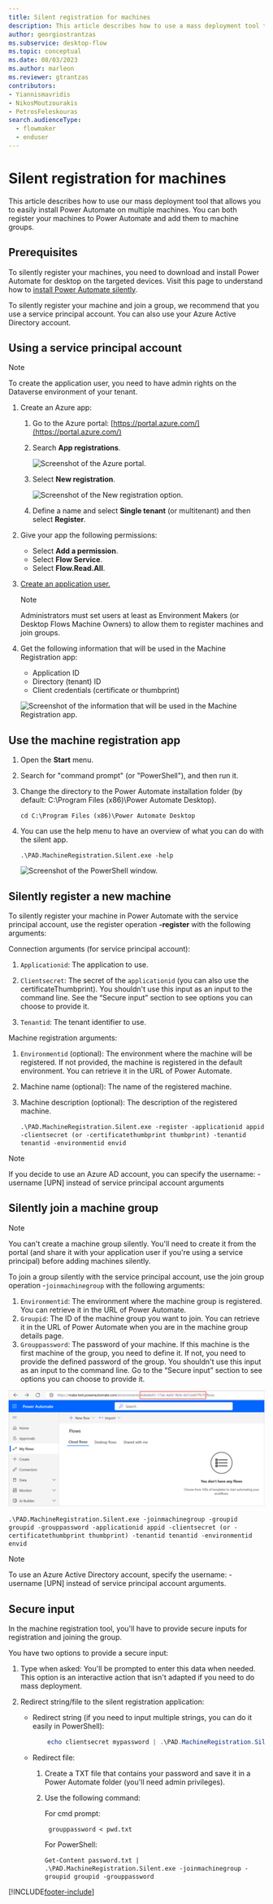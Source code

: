 ```yaml
---
title: Silent registration for machines
description: This article describes how to use a mass deployment tool that allows you to easily install Power Automate on multiple machines.
author: georgiostrantzas
ms.subservice: desktop-flow
ms.topic: conceptual
ms.date: 08/03/2023
ms.author: marleon
ms.reviewer: gtrantzas
contributors:
- Yiannismavridis
- NikosMoutzourakis
- PetrosFeleskouras
search.audienceType: 
  - flowmaker
  - enduser
---
```


# Silent registration for machines

This article describes how to use our mass deployment tool that allows you to easily install Power Automate on multiple machines. You can both register your machines to Power Automate and add them to machine groups.

## Prerequisites

To silently register your machines, you need to download and install Power Automate for desktop on the targeted devices. Visit this page to understand how to [install Power Automate silently](install-silently.md).

To silently register your machine and join a group, we recommend that you use a service principal account. You can also use your Azure Active Directory account.

## Using a service principal account

>[!NOTE]
>To create the application user, you need to have admin rights on the Dataverse environment of your tenant.

1. Create an Azure app:

   1. Go to the Azure portal: [https://portal.azure.com/](https://portal.azure.com/)

   1. Search **App registrations**.

      ![Screenshot of the Azure portal.](./media/machines-silent-registration/azure-portal.png)

   1. Select **New registration**.

      ![Screenshot of the New registration option.](./media/machines-silent-registration/azure-portal-new-registration.png)

   1. Define a name and select **Single tenant** (or multitenant) and then select **Register**.

1. Give your app the following permissions:

   - Select **Add a permission**.
   - Select **Flow Service**.
   - Select **Flow.Read.All**.

1. [Create an application user.](/power-platform/admin/manage-application-users#create-an-application-user)

   >[!NOTE]
   >Administrators must set users at least as Environment Makers (or Desktop Flows Machine Owners) to allow them to register machines and join groups.

1. Get the following information that will be used in the Machine Registration app:

   - Application ID
   - Directory (tenant) ID
   - Client credentials (certificate or thumbprint)

   ![Screenshot of the information that will be used in the Machine Registration app.](./media/machines-silent-registration/azure-portal-test-app-info.png)

## Use the machine registration app

1. Open the **Start** menu.
1. Search for "command prompt" (or "PowerShell"), and then run it.
1. Change the directory to the Power Automate installation folder (by default: C:\Program Files (x86)\Power Automate Desktop).

    ```CMD
    cd C:\Program Files (x86)\Power Automate Desktop
    ```

1. You can use the help menu to have an overview of what you can do with the silent app.

    ```CMD
    .\PAD.MachineRegistration.Silent.exe -help
    ```

    ![Screenshot of the PowerShell window.](./media/machines-silent-registration/powershell-window.png)

## Silently register a new machine

To silently register your machine in Power Automate with the service principal account, use the register operation **-register** with the following arguments:

Connection arguments (for service principal account):

   1. `Applicationid`: The application to use.

   1. `Clientsecret`: The secret of the `applicationid` (you can also use the certificateThumbprint). You shouldn't use this input as an input to the command line. See the “Secure input” section to see options you can choose to provide it.

   1. `Tenantid`: The tenant identifier to use.  

Machine registration arguments:

   1. `Environmentid` (optional): The environment where the machine will be registered. If not provided, the machine is registered in the default environment. You can retrieve it in the URL of Power Automate.

   1. Machine name (optional): The name of the registered machine.

   1. Machine description (optional): The description of the registered machine.

        ```CMD
        .\PAD.MachineRegistration.Silent.exe -register -applicationid appid -clientsecret (or -certificatethumbprint thumbprint) -tenantid tenantid -environmentid envid 
        ```

>[!NOTE]
>If you decide to use an Azure AD account, you can specify the username: -username [UPN] instead of service principal account arguments

## Silently join a machine group

> [!NOTE]
> You can't create a machine group silently. You'll need to create it from the portal (and share it with your application user if you're using a service principal) before adding machines silently.

To join a group silently with the service principal account, use the join group operation -`joinmachinegroup`  with the following arguments:

1. `Environmentid`: The environment where the machine group is registered. You can retrieve it in the URL of Power Automate.
1. `Groupid`: The ID of the machine group you want to join. You can retrieve it in the URL of Power Automate when you are in the machine group details page.
1. `Grouppassword`: The password of your machine. If this machine is the first machine of the group, you need to define it. If not, you need to provide the defined password of the group. You shouldn't use this input as an input to the command line. Go to the “Secure input” section to see options you can choose to provide it.

![Screenshot of the environment ID in the Power Automate portal URL.](./media/machines-silent-registration/environment-id.png)

```CMD
.\PAD.MachineRegistration.Silent.exe -joinmachinegroup -groupid groupid -grouppassword -applicationid appid -clientsecret (or -certificatethumbprint thumbprint) -tenantid tenantid -environmentid envid
```
> [!NOTE]
> To use an Azure Active Directory account, specify the username: -username [UPN] instead of service principal account arguments.

## Secure input

In the machine registration tool, you'll have to provide secure inputs for registration and joining the group.

You have two options to provide a secure input:

1. Type when asked: You'll be prompted to enter this data when needed. This option is an interactive action that isn't adapted if you need to do mass deployment.

2. Redirect string/file to the silent registration application:
  
   - Redirect string (if you need to input multiple strings, you can do it easily in PowerShell):
  
     ```PowerShell
         echo clientsecret mypassword | .\PAD.MachineRegistration.Silent.exe -joinmachinegroup -applicationid appid -clientsecret -groupid groupid -grouppassword -tenantid tenantid
     ```
  
   - Redirect file:
  
     1. Create a TXT file that contains your password and save it in a Power Automate folder (you'll need admin privileges).

     1. Use the following command:
  
        For cmd prompt:
  
        ```CMD
         grouppassword < pwd.txt
        ```

        For PowerShell:

        ```CMD
        Get-Content password.txt | .\PAD.MachineRegistration.Silent.exe -joinmachinegroup -groupid groupid -grouppassword
        ```

[!INCLUDE[footer-include](../includes/footer-banner.md)]
